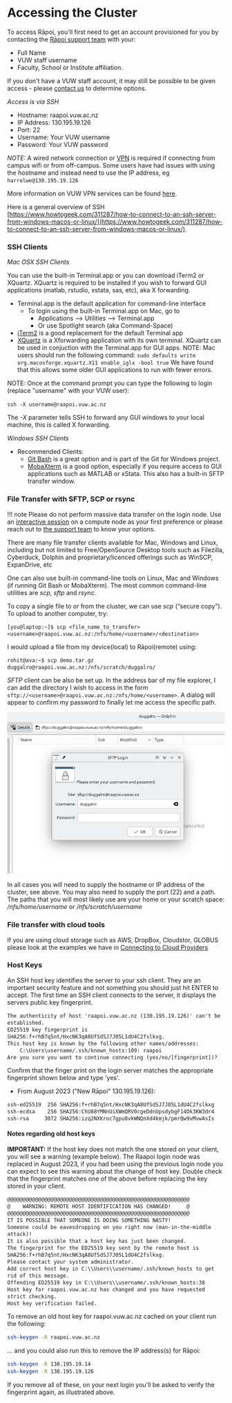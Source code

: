 # Accessing the Cluster

To access Rāpoi, you'll first need to get an account provisioned for you by contacting the [Rāpoi support team](support.md) with your:

*  Full Name
*  VUW staff username
*  Faculty, School or Institute affiliation.

If you don't have a VUW staff account, it may still be possible to be given access - please [contact us](support.md) to determine options.

_Access is via SSH_

*  Hostname: raapoi.vuw.ac.nz
*  IP Address: 130.195.19.126
*  Port: 22
*  Username: Your VUW username
*  Password: Your VUW password

*NOTE:* A wired network connection or [VPN](https://vpn.victoria.ac.nz/+CSCOE+/logon.html#form_title_text) is required if
connecting from campus wifi or from off-campus. Some users have had issues with
using the hostname and instead need to use the IP address, eg
`harrelwe@130.195.19.126`

More information on VUW VPN services can be found [here](https://www.victoria.ac.nz/its/staff-services/core-tools-and-services/remote-access).

Here is a general overview of SSH [https://www.howtogeek.com/311287/how-to-connect-to-an-ssh-server-from-windows-macos-or-linux/](https://www.howtogeek.com/311287/how-to-connect-to-an-ssh-server-from-windows-macos-or-linux/).


### SSH Clients

_Mac OSX SSH Clients_

You can use the built-in Terminal.app or you can download iTerm2 or XQuartz. 
XQuartz is required to be installed if you wish to forward GUI applications (matlab, rstudio, xstata, sas, etc), aka X forwarding.

* Terminal.app is the default application for command-line interface
  * To login using the built-in Terminal.app on Mac, go to
    * Applications --> Utilities --> Terminal.app
    * Or use Spotlight search (aka Command-Space)
* [iTerm2](https://www.iterm2.com/) is a good replacement for the default Terminal app
* [XQuartz](https://www.xquartz.org/) is a Xforwarding application with its own terminal.  XQuartz can be used in conjuction with the Terminal.app for GUI apps.  NOTE: Mac users should run the following command: `sudo defaults write org.macosforge.xquartz.X11 enable_iglx -bool true`   We have found that this allows some older GUI applications to run with fewer errors.


NOTE:  Once at the command prompt you can type the following to login (replace "username" with your VUW user):

`ssh -X username@raapoi.vuw.ac.nz`

The _-X_ parameter tells SSH to forward any GUI windows to your local machine, this is called X forwarding.

_Windows SSH Clients_

* Recommended Clients:
  * [Git Bash](https://gitforwindows.org/) is a great option and is part of the Git for Windows project.  
  * [MobaXterm](https://mobaxterm.mobatek.net/) is a good option, especially if you require access to GUI applications such as MATLAB or xStata.  This also has a built-in SFTP transfer window.



### File Transfer with SFTP, SCP or rsync

!!! note
    Please do not perform massive data transfer on the login node. Use an [interactive session](running_jobs.md/#interactive-jobs) on a compute node as your first preference or please reach out to [the support team](support.md) to know your options.

There are many file transfer clients available for Mac, Windows and Linux, including but not limited to Free/OpenSource Desktop tools such as Filezilla, Cyberduck, Dolphin and proprietary/licenced offerings such as WinSCP, ExpanDrive, etc

One can also use built-in command-line tools on Linux, Mac and Windows (if running Git Bash or MobaXterm).  The most common command-line utilities are _scp, sftp_ and _rsync_. 

To copy a single file to or from the cluster, we can use _scp_ (“secure copy”). To upload to another computer, try:

``` text
[you@laptop:~]$ scp <file_name_to_transfer> <username>@raapoi.vuw.ac.nz:/nfs/home/<username>/<destination>
```

I would upload a file from my device(local) to Rāpoi(remote) using:

``` text
rohit@ava:~$ scp demo.tar.gz duggalro@raapoi.vuw.ac.nz:/nfs/scratch/duggalro/
```

_SFTP_ client can be also be set up. In the address bar of my file explorer, I can add the directory I wish to access in the form `sftp://<username>@raapoi.vuw.ac.nz:/nfs/home/<username>`. A dialog will appear to confirm my password to finally let me access the specific path.

![SFTP_Login_Page](img/SFTP_Login_Page.png)

In all cases you will need to supply the hostname or IP address of the cluster, see above.  You may also need to supply the port (22) and a path.  The paths that you will most likely use are your home or your scratch space:
_/nfs/home/username_ or _/nfs/scratch/username_



### File transfer with cloud tools

If you are using cloud storage such as AWS, DropBox, Cloudstor, GLOBUS please look at the examples we have in [Connecting to Cloud Providers](external/cloud_providers.md)



### Host Keys

An SSH host key identifies the server to your ssh client. They are an important security feature and not something you should just hit ENTER to accept.
The first time an SSH client connects to the server, it displays the servers public key fingerprint.

``` text
The authenticity of host 'raapoi.vuw.ac.nz (130.195.19.126)' can't be established.
ED25519 key fingerprint is SHA256:f+rhB7q5nt/HxcNK3qA8UfSdSJ7J05L1dU4C2fslkxg.
This host key is known by the following other names/addresses:
    C:\Users\username/.ssh/known_hosts:109: raapoi
Are you sure you want to continue connecting (yes/no/[fingerprint])?
```

Confirm that the finger print on the login server matches the appropriate fingerprint shown below and type 'yes'.

<!--
* Old Raapoi 130.195.19.14:

``` text
ssh-ed25519 255 SHA256:SFQSPRtu5o4cpj/CuS37DXzfrFyalMz1FA2NVmissxo
```
-->

* From August 2023 ("New Rāpoi" 130.195.19.126):

``` text
ssh-ed25519  256 SHA256:f+rhB7q5nt/HxcNK3qA8UfSdSJ7J05L1dU4C2fslkxg
ssh-ecdsa    256 SHA256:ChU88YMNnUiXWmQRV0cgeDdnUpsdybgF14Dk3KW3dr4
ssh-rsa     3072 SHA256:izq2NXKroc7gpu0vkWNQnXd4kmjk/pmrQw9vMvwAsIs 
```

#### Notes regarding old host keys

**IMPORTANT:**
If the host key does not match the one stored on your client, you will see a warning  (example below). 
The Raapoi login node was replaced in August 2023, if you had been using the previous login node you can expect to see this warning about the change of host key. 
Double check that the fingerprint matches one of the above before replacing the key stored in your client.

``` text
@@@@@@@@@@@@@@@@@@@@@@@@@@@@@@@@@@@@@@@@@@@@@@@@@@@@@@@@@@@
@    WARNING: REMOTE HOST IDENTIFICATION HAS CHANGED!     @
@@@@@@@@@@@@@@@@@@@@@@@@@@@@@@@@@@@@@@@@@@@@@@@@@@@@@@@@@@@
IT IS POSSIBLE THAT SOMEONE IS DOING SOMETHING NASTY!
Someone could be eavesdropping on you right now (man-in-the-middle attack)!
It is also possible that a host key has just been changed.
The fingerprint for the ED25519 key sent by the remote host is
SHA256:f+rhB7q5nt/HxcNK3qA8UfSdSJ7J05L1dU4C2fslkxg.
Please contact your system administrator.
Add correct host key in C:\\Users\\username/.ssh/known_hosts to get rid of this message.
Offending ED25519 key in C:\\Users\\username/.ssh/known_hosts:38
Host key for raapoi.vuw.ac.nz has changed and you have requested strict checking.
Host key verification failed.

```

To remove an old host key for raapoi.vuw.ac.nz cached on your client run the following:

``` bash
ssh-keygen -R raapoi.vuw.ac.nz
```

... and you could also run this to remove the IP address(s) for Rāpoi:

``` bash
ssh-keygen -R 130.195.19.14
ssh-keygen -R 130.195.19.126
```

If you remove all of these, on your next login you'll be asked to verify the fingerprint again, as illustrated above.
